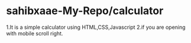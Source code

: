 # sahibxaae-My-Repo/calculator
1.It is a simple calculator using HTML,CSS,Javascript
2.if you are opening with mobile scroll right.
